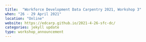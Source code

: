 ```yaml
---
title:  "Workforce Development Data Carpentry 2021, Workshop 3"
when: "26 - 29 April 2021"
location: "Online"
website: https://edcarp.github.io/2021-4-26-sfc-dc/
categories: jekyll update
type: workshop_announcement
---
```

